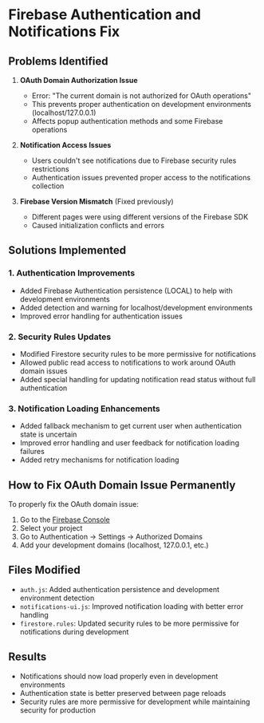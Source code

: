 # Firebase Authentication and Notifications Fix

## Problems Identified

1. **OAuth Domain Authorization Issue**
   - Error: "The current domain is not authorized for OAuth operations"
   - This prevents proper authentication on development environments (localhost/127.0.0.1)
   - Affects popup authentication methods and some Firebase operations

2. **Notification Access Issues**
   - Users couldn't see notifications due to Firebase security rules restrictions
   - Authentication issues prevented proper access to the notifications collection

3. **Firebase Version Mismatch** (Fixed previously)
   - Different pages were using different versions of the Firebase SDK
   - Caused initialization conflicts and errors

## Solutions Implemented

### 1. Authentication Improvements
- Added Firebase Authentication persistence (LOCAL) to help with development environments
- Added detection and warning for localhost/development environments
- Improved error handling for authentication issues

### 2. Security Rules Updates
- Modified Firestore security rules to be more permissive for notifications
- Allowed public read access to notifications to work around OAuth domain issues
- Added special handling for updating notification read status without full authentication

### 3. Notification Loading Enhancements
- Added fallback mechanism to get current user when authentication state is uncertain
- Improved error handling and user feedback for notification loading failures
- Added retry mechanisms for notification loading

## How to Fix OAuth Domain Issue Permanently

To properly fix the OAuth domain issue:

1. Go to the [Firebase Console](https://console.firebase.google.com/)
2. Select your project
3. Go to Authentication → Settings → Authorized Domains
4. Add your development domains (localhost, 127.0.0.1, etc.)

## Files Modified

- `auth.js`: Added authentication persistence and development environment detection
- `notifications-ui.js`: Improved notification loading with better error handling
- `firestore.rules`: Updated security rules to be more permissive for notifications during development

## Results
- Notifications should now load properly even in development environments
- Authentication state is better preserved between page reloads
- Security rules are more permissive for development while maintaining security for production
